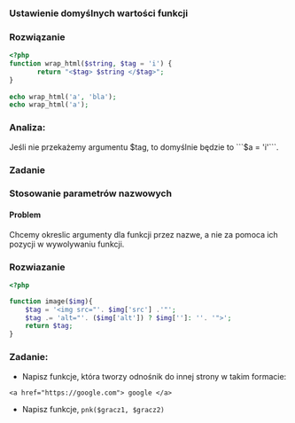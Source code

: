 ### Ustawienie domyślnych wartości funkcji

### Rozwiązanie

```php
<?php
function wrap_html($string, $tag = 'i') {
       return "<$tag> $string </$tag>";
}
            
echo wrap_html('a', 'bla');
echo wrap_html('a');
```

### Analiza:

Jeśli nie przekażemy argumentu $tag, to domyślnie będzie to ```$a = 'i'```. 

### Zadanie 


### Stosowanie parametrów nazwowych

#### Problem

Chcemy okreslic argumenty dla funkcji przez nazwe, a nie za pomoca ich pozycji w wywolywaniu funkcji. 

### Rozwiazanie
```php
<?php 

function image($img){
    $tag = '<img src="'. $img['src'] .'"';
    $tag .= 'alt="'. ($img['alt']) ? $img['']: ''. '">';
    return $tag;
}

```

### Zadanie:

* Napisz funkcje, która tworzy odnośnik do innej strony w takim formacie:
```
<a href="https://google.com"> google </a>
```
* Napisz funkcje, ```pnk($gracz1, $gracz2)```